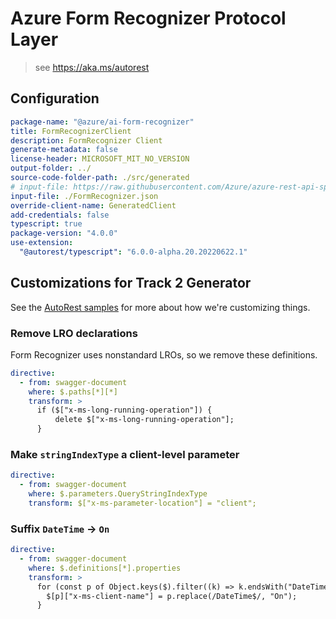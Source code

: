 # Azure Form Recognizer Protocol Layer

> see https://aka.ms/autorest

## Configuration

```yaml
package-name: "@azure/ai-form-recognizer"
title: FormRecognizerClient
description: FormRecognizer Client
generate-metadata: false
license-header: MICROSOFT_MIT_NO_VERSION
output-folder: ../
source-code-folder-path: ./src/generated
# input-file: https://raw.githubusercontent.com/Azure/azure-rest-api-specs/1a8a869d1a96dc007f116d320f5c2659323bbe7c/specification/cognitiveservices/data-plane/FormRecognizer/stable/v2.1/FormRecognizer.json
input-file: ./FormRecognizer.json
override-client-name: GeneratedClient
add-credentials: false
typescript: true
package-version: "4.0.0"
use-extension:
  "@autorest/typescript": "6.0.0-alpha.20.20220622.1"
```

## Customizations for Track 2 Generator

See the [AutoRest samples](https://github.com/Azure/autorest/tree/master/Samples/3b-custom-transformations)
for more about how we're customizing things.

### Remove LRO declarations

Form Recognizer uses nonstandard LROs, so we remove these definitions.

```yaml
directive:
  - from: swagger-document
    where: $.paths[*][*]
    transform: >
      if ($["x-ms-long-running-operation"]) {
          delete $["x-ms-long-running-operation"];
      }
```

### Make `stringIndexType` a client-level parameter

```yaml
directive:
  - from: swagger-document
    where: $.parameters.QueryStringIndexType
    transform: $["x-ms-parameter-location"] = "client";
```

### Suffix `DateTime` -> `On`

```yaml
directive:
  - from: swagger-document
    where: $.definitions[*].properties
    transform: >
      for (const p of Object.keys($).filter((k) => k.endsWith("DateTime"))) {
        $[p]["x-ms-client-name"] = p.replace(/DateTime$/, "On");
      }
```
